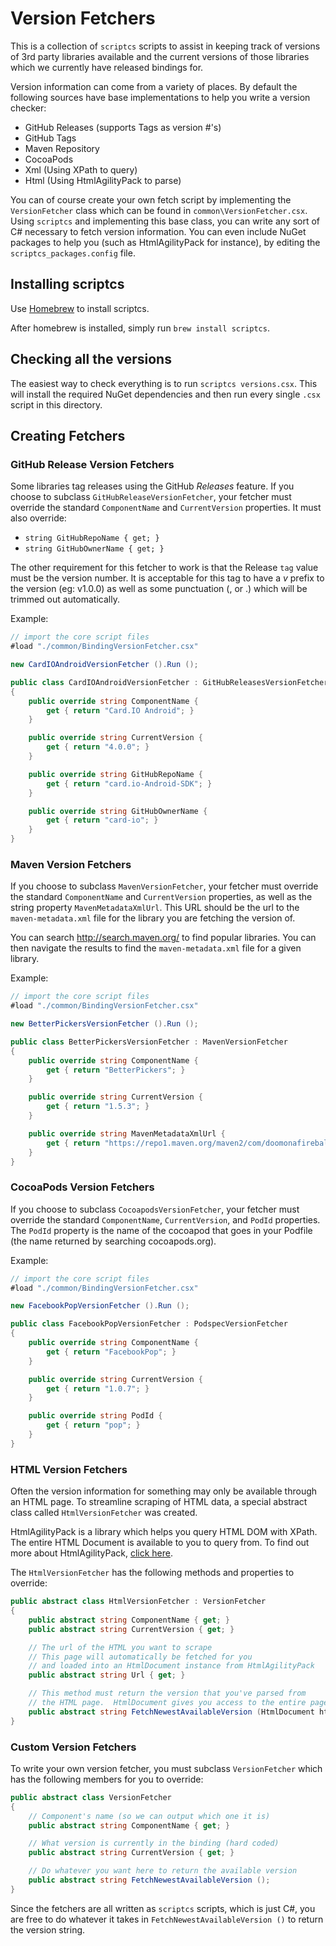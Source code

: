 Version Fetchers
================

This is a collection of `scriptcs` scripts to assist in keeping track of versions of 3rd party libraries available and the current versions of those libraries which we currently have released bindings for.

Version information can come from a variety of places.  By default the following sources have base implementations to help you write a version checker:

 - GitHub Releases (supports Tags as version #'s)
 - GitHub Tags
 - Maven Repository
 - CocoaPods
 - Xml (Using XPath to query)
 - Html (Using HtmlAgilityPack to parse)
 
You can of course create your own fetch script by implementing the `VersionFetcher` class which can be found in `common\VersionFetcher.csx`.  Using `scriptcs` and implementing this base class, you can write any sort of C# necessary to fetch version information.  You can even include NuGet packages to help you (such as HtmlAgilityPack for instance), by editing the `scriptcs_packages.config` file.

## Installing scriptcs

Use [Homebrew](http://brew.sh) to install scriptcs.

After homebrew is installed, simply run `brew install scriptcs`.


## Checking all the versions

The easiest way to check everything is to run `scriptcs versions.csx`.  This will install the required NuGet dependencies and then run every single `.csx` script in this directory.  


## Creating Fetchers


### GitHub Release Version Fetchers
Some libraries tag releases using the GitHub *Releases* feature.  If you choose to subclass `GitHubReleaseVersionFetcher`, your fetcher must override the standard `ComponentName` and `CurrentVersion` properties.  It must also override:
	
 - `string GitHubRepoName { get; }`
 - `string GitHubOwnerName { get; }`
 
The other requirement for this fetcher to work is that the Release `tag` value must be the version number.  It is acceptable for this tag to have a *v* prefix to the version (eg: v1.0.0) as well as some punctuation (, or .) which will be trimmed out automatically.

Example:
```csharp
// import the core script files
#load "./common/BindingVersionFetcher.csx"

new CardIOAndroidVersionFetcher ().Run ();

public class CardIOAndroidVersionFetcher : GitHubReleasesVersionFetcher
{
    public override string ComponentName {
        get { return "Card.IO Android"; }
    }

    public override string CurrentVersion {
        get { return "4.0.0"; }
    }

    public override string GitHubRepoName {
        get { return "card.io-Android-SDK"; }
    }

    public override string GitHubOwnerName {
        get { return "card-io"; }
    }
}
```




### Maven Version Fetchers
If you choose to subclass `MavenVersionFetcher`, your fetcher must override the standard `ComponentName` and `CurrentVersion` properties, as well as the string property `MavenMetadataXmlUrl`.  This URL should be the url to the `maven-metadata.xml` file for the library you are fetching the version of.

You can search http://search.maven.org/ to find popular libraries.  You can then navigate the results to find the `maven-metadata.xml` file for a given library.

Example:
```csharp
// import the core script files
#load "./common/BindingVersionFetcher.csx"

new BetterPickersVersionFetcher ().Run ();

public class BetterPickersVersionFetcher : MavenVersionFetcher
{
    public override string ComponentName {
        get { return "BetterPickers"; }
    }

    public override string CurrentVersion {
        get { return "1.5.3"; }
    }

    public override string MavenMetadataXmlUrl {
        get { return "https://repo1.maven.org/maven2/com/doomonafireball/betterpickers/library/maven-metadata.xml"; }
    }
}
```


### CocoaPods Version Fetchers

If you choose to subclass `CocoapodsVersionFetcher`, your fetcher must override the standard `ComponentName`, `CurrentVersion`, and `PodId` properties.  The `PodId` property is the name of the cocoapod that goes in your Podfile (the name returned by searching cocoapods.org).

Example:
```csharp
// import the core script files
#load "./common/BindingVersionFetcher.csx"

new FacebookPopVersionFetcher ().Run ();

public class FacebookPopVersionFetcher : PodspecVersionFetcher
{
    public override string ComponentName {
        get { return "FacebookPop"; }
    }

    public override string CurrentVersion {
        get { return "1.0.7"; }
    }

    public override string PodId {
        get { return "pop"; }
    }
}
```

### HTML Version Fetchers

Often the version information for something may only be available through an HTML page.  To streamline scraping of HTML data, a special abstract class called `HtmlVersionFetcher` was created.  

HtmlAgilityPack is a library which helps you query HTML DOM with XPath.  The entire HTML Document is available to you to query from.  To find out more about HtmlAgilityPack, [click here](http://htmlagilitypack.codeplex.com/).

The `HtmlVersionFetcher` has the following methods and properties to override:

```csharp
public abstract class HtmlVersionFetcher : VersionFetcher
{
    public abstract string ComponentName { get; }
    public abstract string CurrentVersion { get; }

	// The url of the HTML you want to scrape
	// This page will automatically be fetched for you
	// and loaded into an HtmlDocument instance from HtmlAgilityPack
    public abstract string Url { get; }

	// This method must return the version that you've parsed from
	// the HTML page.  HtmlDocument gives you access to the entire page DOM
    public abstract string FetchNewestAvailableVersion (HtmlDocument html);
}
```


### Custom Version Fetchers

To write your own version fetcher, you must subclass `VersionFetcher` which has the following members for you to override:

```csharp
public abstract class VersionFetcher
{
	// Component's name (so we can output which one it is)
    public abstract string ComponentName { get; }

	// What version is currently in the binding (hard coded)
    public abstract string CurrentVersion { get; }

	// Do whatever you want here to return the available version
    public abstract string FetchNewestAvailableVersion ();
}
```

Since the fetchers are all written as `scriptcs` scripts, which is just C#, you are free to do whatever it takes in `FetchNewestAvailableVersion ()` to return the version string.



